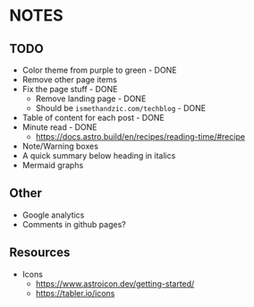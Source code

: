 # NOTES



## TODO

- Color theme from purple to green - DONE
- Remove other page items
- Fix the page stuff - DONE
  - Remove landing page - DONE
  - Should be `ismethandzic.com/techblog` - DONE
- Table of content for each post - DONE
- Minute read - DONE
  - <https://docs.astro.build/en/recipes/reading-time/#recipe>
- Note/Warning boxes
- A quick summary below heading in italics
- Mermaid graphs

## Other

- Google analytics
- Comments in github pages?

## Resources

- Icons
  - https://www.astroicon.dev/getting-started/
  - https://tabler.io/icons
